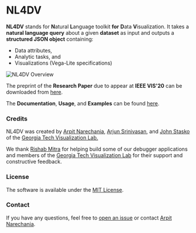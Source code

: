 # NL4DV

**NL4DV** stands for **N**atural **L**anguage toolkit **for** **D**ata **V**isualization. It takes a **natural language query** about a given **dataset** as input and outputs a **structured JSON object** containing:
* Data attributes, 
* Analytic tasks, and
* Visualizations (Vega-Lite specifications)

![NL4DV Overview](https://raw.githubusercontent.com/nl4dv/nl4dv/master/overview.png)

The preprint of the **Research Paper** due to appear at **IEEE VIS'20** can be downloaded from [here](https://www.cc.gatech.edu/~anarechania3/docs/publications/nl4dv_vis_2020.pdf).

The **Documentation**, **Usage**, and **Examples** can be found [here](https://nl4dv.github.io/nl4dv/).

### Credits
NL4DV was created by 
<a target="_blank" href="https://www.cc.gatech.edu/~anarechania3">Arpit Narechania</a>, <a target="_blank" href="https://arjun010.github.io/">Arjun Srinivasan</a>, and <a href="https://www.cc.gatech.edu/~john.stasko/">John Stasko</a> of the <a target="_blank" href="http://vis.gatech.edu/">Georgia Tech Visualization Lab.</a>

We thank <a target="_blank"  href="https://www.linkedin.com/in/rmitra34/">Rishab Mitra</a> for helping build some of our debugger applications and members of the <a target="_blank" href="http://vis.gatech.edu/">Georgia Tech Visualization Lab</a> for their support and constructive feedback.</p>

### License
The software is available under the [MIT License](https://github.com/nl4dv/nl4dv/blob/master/LICENSE).

### Contact
If you have any questions, feel free to [open an issue](https://github.com/nl4dv/nl4dv/issues/new/choose) or contact [Arpit Narechania](https://www.cc.gatech.edu/~anarechania3).
